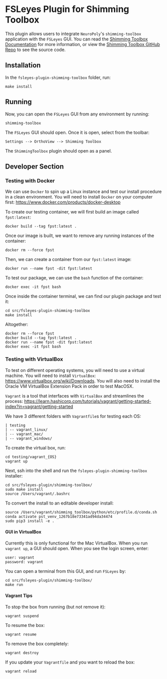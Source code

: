 # FSLeyes Plugin for Shimming Toolbox

This plugin allows users to integrate `NeuroPoly`'s `shimming-toolbox` application with the `FSLeyes` GUI. You can read the [Shimming Toolbox Documentation](https://shimming-toolbox.org/en/latest/) for more information, or view the [Shimming Toolbox GitHub Repo](https://github.com/shimming-toolbox/shimming-toolbox) to see the source code.

## Installation

In the `fsleyes-plugin-shimming-toolbox` folder, run:

```
make install
```

## Running

Now, you can open the `FSLeyes` GUI from any environment by running:

```
shimming-toolbox
```

The `FSLeyes` GUI should open. Once it is open, select from the toolbar:

```
Settings --> OrthoView --> Shimming Toolbox
```

The `ShimmingToolbox` plugin should open as a panel.

## Developer Section

### Testing with Docker

We can use `Docker` to spin up a Linux instance and test our install procedure in a clean
environment. You will need to install `Docker` on your computer first: https://www.docker.com/products/docker-desktop

To create our testing container, we will first build an image called `fpst:latest`:
```
docker build --tag fpst:latest .
```

Once our image is built, we want to remove any running instances of the container:
```
docker rm --force fpst
```

Then, we can create a container from our `fpst:latest` image:
```
docker run --name fpst -dit fpst:latest
```

To test our package, we can use the `bash` function of the container:
```
docker exec -it fpst bash
```

Once inside the container terminal, we can find our plugin package and test it:
```
cd src/fsleyes-plugin-shimming-toolbox
make install
```

Altogether:

```
docker rm --force fpst
docker build --tag fpst:latest .
docker run --name fpst -dit fpst:latest
docker exec -it fpst bash
```

### Testing with VirtualBox

To test on different operating systems, you will need to use a virtual machine. You will need to
install `VirtualBox`: https://www.virtualbox.org/wiki/Downloads. You will also need to install
the Oracle VM VirtualBox Extension Pack in order to test MacOSX.

`Vagrant` is a tool that interfaces with `VirtualBox` and streamlines the process:
https://learn.hashicorp.com/tutorials/vagrant/getting-started-index?in=vagrant/getting-started

We have 3 different folders with `Vagrantfile`s for testing each OS:

```
| testing
| -- vagrant_linux/
| -- vagrant_mac/
| -- vagrant_windows/
```

To create the virtual box, run:
```
cd testing/vagrant_{OS}
vagrant up
```

Next, ssh into the shell and run the `fsleyes-plugin-shimming-toolbox` installer:
```
cd src/fsleyes-plugin/shimming-toolbox/
sudo make install
source /Users/vagrant/.bashrc
```

To convert the install to an editable developer install:
```
source /Users/vagrant/shimming_toolbox/python/etc/profile.d/conda.sh
conda activate pst_venv_1267b18e73341ad94da34474
sudo pip3 install -e .
```

#### GUI in VirtualBox

Currently this is only functional for the Mac VirtualBox. When you run `vagrant up`, a GUI
should open. When you see the login screen, enter:

```
user: vagrant
password: vagrant
```

You can open a terminal from this GUI, and run `FSLeyes` by:

```
cd src/fsleyes-plugin/shimming-toolbox/
make run
```

#### Vagrant Tips

To stop the box from running (but not remove it):
```
vagrant suspend
```

To resume the box:
```
vagrant resume
```

To remove the box completely:
```
vagrant destroy
```

If you update your `Vagrantfile` and you want to reload the box:
```
vagrant reload
```
